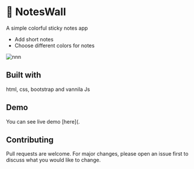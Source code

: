 # 📗 NotesWall
A simple colorful sticky notes app

- Add short notes
- Choose different colors for notes

![nnn](https://user-images.githubusercontent.com/47467468/88756424-39dd1d00-d181-11ea-8856-385abe065ee5.png)

 
## Built with
html, css, bootstrap and vannila Js

## Demo
You can see live demo [here](.

## Contributing
Pull requests are welcome. For major changes, please open an issue first to discuss what you would like to change.

